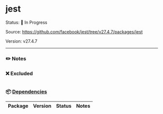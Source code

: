 # jest

Status: :hammer: In Progress

Source: https://github.com/facebook/jest/tree/v27.4.7/packages/jest

Version: v27.4.7

---

### :pencil2: Notes

### :x: Excluded
```
```

### :package: [Dependencies](https://github.com/facebook/jest/blob/v27.4.7/packages/jest/package.json)
| Package | Version | Status | Notes |
| ------- | ------- | ------ | ----- |
